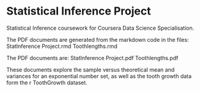 # Statistical Inference Project
Statistical Inference coursework for Coursera Data Science Specialisation.

The PDF documents are generated from the markdown code in the files:
StatInference Project.rmd
Toothlengths.rmd

The PDF documents are:
StatInference Project.pdf
Toothlengths.pdf

These documents explore the sample versus theoretical mean and variances for an exponential number set, as well as the tooth growth data form the r ToothGrowth dataset.